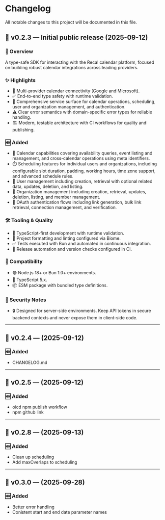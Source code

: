 # Changelog

All notable changes to this project will be documented in this file.

## 🚀 v0.2.3 — Initial public release (2025-09-12)

### 🧭 Overview
A type-safe SDK for interacting with the Recal calendar platform, focused on building robust calendar integrations across leading providers.

### ✨ Highlights
- 📅 Multi-provider calendar connectivity (Google and Microsoft).
- ✅ End-to-end type safety with runtime validation.
- 🧩 Comprehensive service surface for calendar operations, scheduling, user and organization management, and authentication.
- ⚠️ Clear error semantics with domain-specific error types for reliable handling.
- 🏗️ Modern, testable architecture with CI workflows for quality and publishing.

### 🆕 Added
- 📅 Calendar capabilities covering availability queries, event listing and management, and cross-calendar operations using meta identifiers.
- ⏱️ Scheduling features for individual users and organizations, including configurable slot duration, padding, working hours, time zone support, and advanced schedule rules.
- 👤 User management including creation, retrieval with optional related data, updates, deletion, and listing.
- 🏢 Organization management including creation, retrieval, updates, deletion, listing, and member management.
- 🔑 OAuth authentication flows including link generation, bulk link retrieval, connection management, and verification.

### 🛠️ Tooling & Quality
- 🧰 TypeScript-first development with runtime validation.
- 🧹 Project formatting and linting configured via Biome.
- ✅ Tests executed with Bun and automated in continuous integration.
- 🚢 Release automation and version checks configured in CI.

### 🧩 Compatibility
- 🟢 Node.js 18+ or Bun 1.0+ environments.
- 📘 TypeScript 5.x.
- 📦 ESM package with bundled type definitions.

### 🔐 Security Notes
- 🔒 Designed for server-side environments. Keep API tokens in secure backend contexts and never expose them in client-side code.

---

## 🚀 v0.2.4 — (2025-09-12)

### 🆕 Added
- CHANGELOG.md

---

## 🚀 v0.2.5 — (2025-09-12)

### 🆕 Added
- oicd npm publish workflow
- npm github link

---

## 🚀 v0.2.8 — (2025-09-13)

### 🆕 Added
- Clean up scheduling
- Add maxOverlaps to scheduling

---

## 🚀 v0.3.0 — (2025-09-28)

### 🆕 Added
- Better error handling
- Conistent start and end date parameter names

